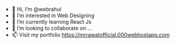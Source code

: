 - 👋 Hi, I’m @webrahul
- 👀 I’m interested in Web Designing
- 🌱 I’m currently learning React Js
- 💞️ I’m looking to collaborate on ...
- 📫 Visit my portfolio <a href="https://mrrawatofficial.000webhostapp.com">https://mrrawatofficial.000webhostapp.com</a>

<!---
webrahul/webrahul is a ✨ special ✨ repository because its `README.md` (this file) appears on your GitHub profile.
You can click the Preview link to take a look at your changes.
--->
